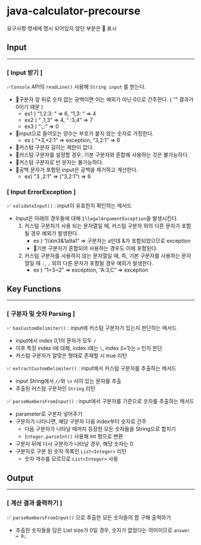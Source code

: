 # java-calculator-precourse
요구사항 명세에 명시 되어있지 않던 부분은 🔺 표시

## Input

---

### [ Input 받기 ]
✅`Console` API의 `readLine()` 사용해 `String input` 를 받는다.
  - 🔺구분자 앞 뒤로 숫자 없는 공백이면 이는 예외가 아닌 0으로 간주한다. ( “” 결과가 0이기 때문 ) 
      - ex1 ) “1,2:3: “ ⇒ 6, “1,3: “ ⇒ 4
      - ex2 ) “ ,1,3” ⇒ 4, “ :3,4” ⇒ 7
      - ex3 ) “:,:” ⇒ 0
  - 🔺input으로 들어오는 양수는 부호가 붙지 않는 숫자로 가정한다.
      - ex ) “+3,+2:1” ⇒ exception, “3,2:1” ⇒ 6
  - 🔺커스텀 구분자 길이는 제한이 없다.
  - 🔺커스텀 구분자를 설정할 경우, 기본 구분자와 혼합해 사용하는 것은 불가능하다.
  - 🔺커스텀 구분자로 빈 문자는 불가능하다.
  - 🔺공백 문자가 포함된 input은 공백을 제거하고 계산한다.
      - ex) "3  ,2:1" ⇒ ("3,2:1") ⇒ 6

### [ Input ErrorException ]
✅ `validateInput()` : input이 유효한지 확인하는 메서드
  - Input은 아래의 경우들에 대해 `IllegalArgumentException`을 발생시킨다.
      1. 커스텀 구분자가 사용 되는 문자열일 때, 커스텀 구분자 외의 다른 문자가 포함될 경우 예외가 발생한다.
          - ex ) “//a\n3&1a9a1” ⇒ 구분자는 a인데 &가 포함되었으므로 exception
          - 🔺기본 구분자가 혼합되어 사용하는 경우도 이에 포함된다.
      2. 커스텀 구분자를 사용하지 않는 문자열일 때, 즉, 기본 구분자를 사용하는 문자열일 때 `:`, `,` 외의 다른 문자가 포함될 경우 예외가 발생한다.
          - ex ) “1=3~2”  ⇒ exception, “A:3,C” ⇒ exception

## Key Functions

---

### [ 구분자 및 숫자 Parsing ]
✅ `hasCustomDelimiter()` : input에 커스텀 구분자가 있는지 판단하는 메서드
  - input에서 index 0,1의 문자가 모두 `/`
  - 이후 특정 index i에 대해, index i에는 `\`, index (i+1)는 `n` 인지 판단
  - 커스텀 구분자가 알맞은 형태로 존재할 시 true 리턴


✅ `extractCustomDelimiter()` : input에서 커스텀 구분자를 추출하는 메서드
  - input String에서 `//`와 `\n` 사이 있는 문자를 추출
  - 추출된 커스텀 구분자인 `String` 리턴


✅ `parseNumbersFromInput()` : input에서 구분자를 기준으로 숫자를 추출하는 메서드
  - parameter로 구분자 넣어주기
  - 구분자가 나타나면, 해당 구분자 다음 index부터 숫자로 간주
      - 다음 구분자가 나타날 때까지 등장한 모든 숫자들을 String으로 합치기
      - `Integer.parseInt()` 사용해 int 형으로 변환
  - 구분자 뒤에 다시 구분자가 나타날 경우, 해당 숫자는 0
  - 구분자로 구분 된 숫자 목록인 `List<Integer>` 리턴
      - 숫자 개수를 모르므로 `List<Integer>` 사용


## Output

---

### [ 계산 결과 출력하기 ]

✅ `parseNumbersFromInput()` 으로 추출한 모든 숫자들의 합 구해 출력하기
  - 추출한 숫자들을 담은 List size가 0일 경우, 숫자가 없었다는 의미이므로 `answer = 0;`



